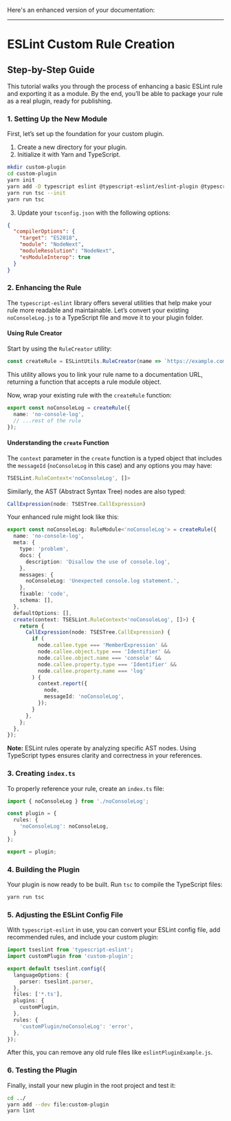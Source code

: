 Here's an enhanced version of your documentation:

---

# ESLint Custom Rule Creation

## Step-by-Step Guide

This tutorial walks you through the process of enhancing a basic ESLint rule and exporting it as a module. By the end, you’ll be able to package your rule as a real plugin, ready for publishing.

### 1. Setting Up the New Module

First, let’s set up the foundation for your custom plugin.

1. Create a new directory for your plugin.
2. Initialize it with Yarn and TypeScript.

```bash
mkdir custom-plugin
cd custom-plugin
yarn init
yarn add -D typescript eslint @typescript-eslint/eslint-plugin @typescript-eslint/parser
yarn run tsc --init
yarn run tsc
```

3. Update your `tsconfig.json` with the following options:

```json
{
  "compilerOptions": {
    "target": "ES2018",
    "module": "NodeNext",
    "moduleResolution": "NodeNext",
    "esModuleInterop": true
  }
}
```

### 2. Enhancing the Rule

The `typescript-eslint` library offers several utilities that help make your rule more readable and maintainable. Let’s convert your existing `noConsoleLog.js` to a TypeScript file and move it to your plugin folder.

#### Using Rule Creator

Start by using the `RuleCreator` utility:

```typescript
const createRule = ESLintUtils.RuleCreator(name => `https://example.com/rule/${name}`);
```

This utility allows you to link your rule name to a documentation URL, returning a function that accepts a rule module object.

Now, wrap your existing rule with the `createRule` function:

```typescript
export const noConsoleLog = createRule({
  name: 'no-console-log',
  // ...rest of the rule
});
```

#### Understanding the `create` Function

The `context` parameter in the `create` function is a typed object that includes the `messageId` (`noConsoleLog` in this case) and any options you may have:

```typescript
TSESLint.RuleContext<'noConsoleLog', []>
```

Similarly, the AST (Abstract Syntax Tree) nodes are also typed:

```typescript
CallExpression(node: TSESTree.CallExpression)
```

Your enhanced rule might look like this:

```typescript
export const noConsoleLog: RuleModule<'noConsoleLog'> = createRule({
  name: 'no-console-log',
  meta: {
    type: 'problem',
    docs: {
      description: 'Disallow the use of console.log',
    },
    messages: {
      noConsoleLog: 'Unexpected console.log statement.',
    },
    fixable: 'code',
    schema: [],
  },
  defaultOptions: [],
  create(context: TSESLint.RuleContext<'noConsoleLog', []>) {
    return {
      CallExpression(node: TSESTree.CallExpression) {
        if (
          node.callee.type === 'MemberExpression' &&
          node.callee.object.type === 'Identifier' &&
          node.callee.object.name === 'console' &&
          node.callee.property.type === 'Identifier' &&
          node.callee.property.name === 'log'
        ) {
          context.report({
            node,
            messageId: 'noConsoleLog',
          });
        }
      },
    };
  },
});
```

**Note:** ESLint rules operate by analyzing specific AST nodes. Using TypeScript types ensures clarity and correctness in your references.

### 3. Creating `index.ts`

To properly reference your rule, create an `index.ts` file:

```typescript
import { noConsoleLog } from './noConsoleLog';

const plugin = {
  rules: {
    'noConsoleLog': noConsoleLog,
  }
};

export = plugin;
```

### 4. Building the Plugin

Your plugin is now ready to be built. Run `tsc` to compile the TypeScript files:

```bash
yarn run tsc
```

### 5. Adjusting the ESLint Config File

With `typescript-eslint` in use, you can convert your ESLint config file, add recommended rules, and include your custom plugin:

```typescript
import tseslint from 'typescript-eslint';
import customPlugin from 'custom-plugin';

export default tseslint.config({
  languageOptions: {
    parser: tseslint.parser,
  },
  files: ['*.ts'],
  plugins: {
    customPlugin,
  },
  rules: {
    'customPlugin/noConsoleLog': 'error',
  },
});
```

After this, you can remove any old rule files like `eslintPluginExample.js`.

### 6. Testing the Plugin

Finally, install your new plugin in the root project and test it:

```bash
cd ../
yarn add --dev file:custom-plugin
yarn lint
```

